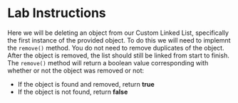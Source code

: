 # Lab Instructions
Here we will be deleting an object from our Custom Linked List, specifically the first instance of the provided object. 
To do this we will need to implemnt the `remove()` method. You do not need to remove duplicates of the object. 
After the object is removed, the list should still be linked from start to finish.
The `remove()` method will return a boolean value corresponding with whether or not the object was removed or not:
- If the object is found and removed, return **true**
- If the object is not found, return **false**
